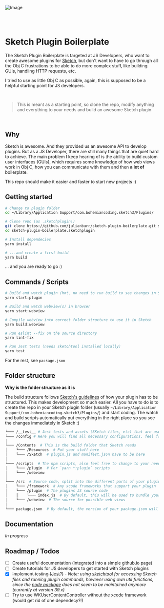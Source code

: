 
![Image](http://dev.burrdesign.de/sketch-plugin-boilerplate-logo.svg)
 
<br>
<br>

# Sketch Plugin Boilerplate

The Sketch Plugin Boilerplate is targeted at JS Developers, who want to create awesome plugins for [Sketch](https://sketchapp.com), but don't want to have to go through all the Obj C frustrations to be able to do more complex stuff, like building GUIs, handling HTTP requests, etc.

I tried to use as little Obj C as possible, again, this is supposed to be a helpful starting point for JS developers.

<br>

> This is meant as a starting point, so clone the repo, modify anything and everything to your needs and build an awesome Sketch plugin

<br>

## Why
Sketch is awesome. And they provided us an awesome API to develop plugins. But as a JS Developer, there are still many things that are quiet hard to achieve. The main problem I keep hearing of is the ability to build custom user interfaces (GUIs), which requires some knowledge of how web views work in Obj C, how you can communicate with them and then **a lot of** boilerplate.

This repo should make it easier and faster to start new projects :)


## Getting started

```bash
# Change to plugin folder
cd ~/Library/Application Support/com.bohemiancoding.sketch3/Plugins/

# Clone repo (as .sketchplugin!)
git clone https://github.com/julianburr/sketch-plugin-boilerplate.git sketch-plugin-boilerplate.sketchplugin
cd sketch-plugin-boilerplate.sketchplugin

# Install dependecies
yarn install

# ...and create a first build
yarn build
```

... and you are ready to go :)


## Commands / Scripts

```bash
# Build and watch plugin (hot, no need to run build to see changes in Sketch!
yarn start:plugin

# Build and watch webview(s) in browser
yarn start:webview

# Compile webview into correct folder structure to use it in Sketch
yarn build:webview

# Run eslint --fix on the source directory
yarn lint-fix

# Run Jest tests (needs sketchtool installed locally)
yarn test
```

For the rest, see `package.json`


## Folder structure

**Why is the folder structure as it is**

The build structure follows [Sketch's guidelines](http://developer.sketchapp.com/introduction/plugin-bundles/) of how your plugin has to be structured. This makes development so much easier. All you have to do is to create the repo in your Sketch plugin folder (usually `~/Library/Application Support/com.bohemiancoding.sketch3/Plugins/`) and start coding. The watch and build scripts automatically put everything in the right place so you see the changes immediately in Sketch :)

```bash
└─── /__test__ # Jest tests and assets (SKetch files, etc) that are used for test scenarios
└─── /config # Here you will find all necessary configurations, feel free to adjust them to your needs! :)
│
└─── /Contents  # This is the build folder that Sketch reads
│    └─── /Resources  # Put your stuff here
│    └─── /Sketch  # plugin.js and manifest.json have to be here
│    
└─── /scripts  # The npm scripts, also feel free to change to your needs, this is a boilerplate, not an end product!
│    └─── /plugin  # For `yarn *:plugin` scripts
│    └─── /webview
│    
└─── /src  # Source code, split into the different parts of your plugin
│    └─── /framework  # Any xcode frameworks that support your plugin
│    └─── /plugin  # The plugins JS source code
│    │    └─── index.js  # By default, this will be used to bundle your production plugin.js file
│    └─── /webview  # The source for possible web views
│    
└─── package.json  # By default, the version of your package.json will be copied into the plugins manifest.json
```

## Documentation

*In progress*

## Roadmap / Todos

 - [ ] Create useful documentation (integrated into a simple github.io page)
 - [ ] Create tutorials for JS developers to get started with Sketch plugins
 - [x] ~~Implement testing ([Jest](https://facebook.github.io/jest/)?)~~ *- Note: using [sketchtool](https://www.sketchapp.com/tool/) for accessing Sketch files and running plugin commands, however using own util functions, since the [node package](https://github.com/marekhrabe/sketchtool) does not seem to be maintained anymore (currently at version 39.x)*
 - [ ] Try to use WKUser​Content​Controller without the xcode framework (would get rid of one dependecy?!)